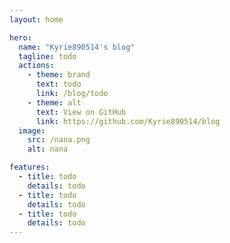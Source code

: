 ```yaml
---
layout: home

hero:
  name: "Kyrie890514's blog"
  tagline: todo
  actions:
    - theme: brand
      text: todo
      link: /blog/todo
    - theme: alt
      text: View on GitHub
      link: https://github.com/Kyrie890514/blog
  image:
    src: /nana.png
    alt: nana

features:
  - title: todo
    details: todo
  - title: todo
    details: todo
  - title: todo
    details: todo
---
```

